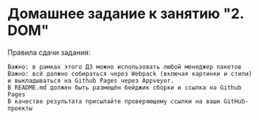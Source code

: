 # Домашнее задание к занятию "2. DOM"

Правила сдачи задания:

    Важно: в рамках этого ДЗ можно использовать любой менеджер пакетов
    Важно: всё должно собираться через Webpack (включая картинки и стили) и выкладываться на Github Pages через Appveyor.
    В README.md должен быть размещён бейджик сборки и ссылка на Github Pages
    В качестве результата присылайте проверяющему ссылки на ваши GitHub-проекты